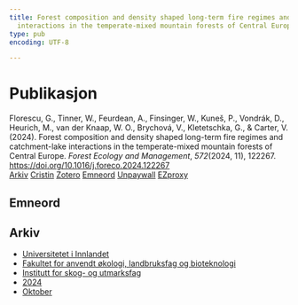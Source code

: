 ```yaml
---
title: Forest composition and density shaped long-term fire regimes and catchment-lake
  interactions in the temperate-mixed mountain forests of Central Europe
type: pub
encoding: UTF-8

---
```

<h1>Publikasjon</h1>
<article id="csl-bib-container-5M224BSN" class="csl-bib-container">
  <div class="csl-bib-body"> <div class="csl-entry">Florescu, G., Tinner, W., Feurdean, A., Finsinger, W., Kuneš, P., Vondrák, D., Heurich, M., van der Knaap, W. O., Brychová, V., Kletetschka, G., &#38; Carter, V. (2024). Forest composition and density shaped long-term fire regimes and catchment-lake interactions in the temperate-mixed mountain forests of Central Europe. <i>Forest Ecology and Management</i>, <i>572</i>(2024, 11), 122267. <a href="https://doi.org/10.1016/j.foreco.2024.122267">https://doi.org/10.1016/j.foreco.2024.122267</a></div> </div>
  <div class="csl-bib-buttons">
    <a href="#taxonomy-article-5M224BSN" alt="archive" class="csl-bib-button">Arkiv</a>
    <a href="https://app.cristin.no/results/show.jsf?id=2310385" alt="Cristin" class="csl-bib-button">Cristin</a>
    <a href="http://zotero.org/groups/5881554/items/5M224BSN" alt="Zotero" class="csl-bib-button">Zotero</a>
    <a href="#keywords-article-5M224BSN" alt="keywords" class="csl-bib-button">Emneord</a>
    <a href="https://doi.org/10.1016/j.foreco.2024.122267" alt="Unpaywall" class="csl-bib-button">Unpaywall</a>
    <a href="https://doi.org/10.1016/j.foreco.2024.122267" alt="EZproxy" class="csl-bib-button">EZproxy</a>
  </div>
  <div id="csl-bib-meta-container-5M224BSN"></div>
</article>
<div id="csl-bib-meta-5M224BSN" class="csl-bib-meta">
  <article id="keywords-article-5M224BSN" class="keywords-article">
    <h1>Emneord</h1>
    
  </article>
  <article id="taxonomy-article-5M224BSN" class="taxonomy-article">
    <h1>Arkiv</h1>
    <ul>
      <li>
        <a href="/nn/archive/?key=3DCRN523">Universitetet i Innlandet</a>
      </li>
      <li>
        <a href="/nn/archive/?key=T77LXH6D">Fakultet for anvendt økologi, landbruksfag og bioteknologi</a>
      </li>
      <li>
        <a href="/nn/archive/?key=7TRARPE3">Institutt for skog- og utmarksfag</a>
      </li>
      <li>
        <a href="/nn/archive/?key=A4XX8HDP">2024</a>
      </li>
      <li>
        <a href="/nn/archive/?key=5ZK5Q6QR">Oktober</a>
      </li>
    </ul>
  </article>
</div>
